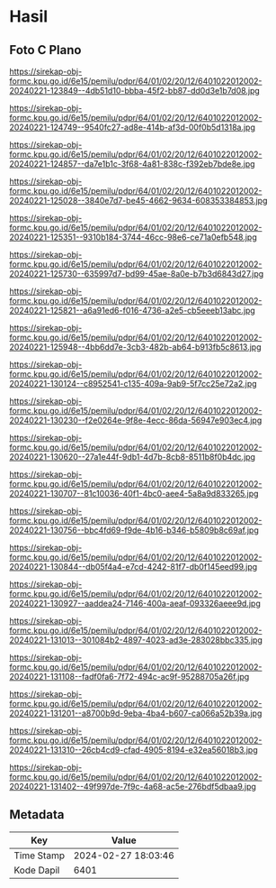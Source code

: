 # Hasil

## Foto C Plano

https://sirekap-obj-formc.kpu.go.id/6e15/pemilu/pdpr/64/01/02/20/12/6401022012002-20240221-123849--4db51d10-bbba-45f2-bb87-dd0d3e1b7d08.jpg

https://sirekap-obj-formc.kpu.go.id/6e15/pemilu/pdpr/64/01/02/20/12/6401022012002-20240221-124749--9540fc27-ad8e-414b-af3d-00f0b5d1318a.jpg

https://sirekap-obj-formc.kpu.go.id/6e15/pemilu/pdpr/64/01/02/20/12/6401022012002-20240221-124857--da7e1b1c-3f68-4a81-838c-f392eb7bde8e.jpg

https://sirekap-obj-formc.kpu.go.id/6e15/pemilu/pdpr/64/01/02/20/12/6401022012002-20240221-125028--3840e7d7-be45-4662-9634-608353384853.jpg

https://sirekap-obj-formc.kpu.go.id/6e15/pemilu/pdpr/64/01/02/20/12/6401022012002-20240221-125351--9310b184-3744-46cc-98e6-ce71a0efb548.jpg

https://sirekap-obj-formc.kpu.go.id/6e15/pemilu/pdpr/64/01/02/20/12/6401022012002-20240221-125730--635997d7-bd99-45ae-8a0e-b7b3d6843d27.jpg

https://sirekap-obj-formc.kpu.go.id/6e15/pemilu/pdpr/64/01/02/20/12/6401022012002-20240221-125821--a6a91ed6-f016-4736-a2e5-cb5eeeb13abc.jpg

https://sirekap-obj-formc.kpu.go.id/6e15/pemilu/pdpr/64/01/02/20/12/6401022012002-20240221-125948--4bb6dd7e-3cb3-482b-ab64-b913fb5c8613.jpg

https://sirekap-obj-formc.kpu.go.id/6e15/pemilu/pdpr/64/01/02/20/12/6401022012002-20240221-130124--c8952541-c135-409a-9ab9-5f7cc25e72a2.jpg

https://sirekap-obj-formc.kpu.go.id/6e15/pemilu/pdpr/64/01/02/20/12/6401022012002-20240221-130230--f2e0264e-9f8e-4ecc-86da-56947e903ec4.jpg

https://sirekap-obj-formc.kpu.go.id/6e15/pemilu/pdpr/64/01/02/20/12/6401022012002-20240221-130620--27a1e44f-9db1-4d7b-8cb8-8511b8f0b4dc.jpg

https://sirekap-obj-formc.kpu.go.id/6e15/pemilu/pdpr/64/01/02/20/12/6401022012002-20240221-130707--81c10036-40f1-4bc0-aee4-5a8a9d833265.jpg

https://sirekap-obj-formc.kpu.go.id/6e15/pemilu/pdpr/64/01/02/20/12/6401022012002-20240221-130756--bbc4fd69-f9de-4b16-b346-b5809b8c69af.jpg

https://sirekap-obj-formc.kpu.go.id/6e15/pemilu/pdpr/64/01/02/20/12/6401022012002-20240221-130844--db05f4a4-e7cd-4242-81f7-db0f145eed99.jpg

https://sirekap-obj-formc.kpu.go.id/6e15/pemilu/pdpr/64/01/02/20/12/6401022012002-20240221-130927--aaddea24-7146-400a-aeaf-093326aeee9d.jpg

https://sirekap-obj-formc.kpu.go.id/6e15/pemilu/pdpr/64/01/02/20/12/6401022012002-20240221-131013--301084b2-4897-4023-ad3e-283028bbc335.jpg

https://sirekap-obj-formc.kpu.go.id/6e15/pemilu/pdpr/64/01/02/20/12/6401022012002-20240221-131108--fadf0fa6-7f72-494c-ac9f-95288705a26f.jpg

https://sirekap-obj-formc.kpu.go.id/6e15/pemilu/pdpr/64/01/02/20/12/6401022012002-20240221-131201--a8700b9d-9eba-4ba4-b607-ca066a52b39a.jpg

https://sirekap-obj-formc.kpu.go.id/6e15/pemilu/pdpr/64/01/02/20/12/6401022012002-20240221-131310--26cb4cd9-cfad-4905-8194-e32ea56018b3.jpg

https://sirekap-obj-formc.kpu.go.id/6e15/pemilu/pdpr/64/01/02/20/12/6401022012002-20240221-131402--49f997de-7f9c-4a68-ac5e-276bdf5dbaa9.jpg


## Metadata

| Key        | Value               |
| ---------- | ------------------- |
| Time Stamp | 2024-02-27 18:03:46 |
| Kode Dapil | 6401                |



